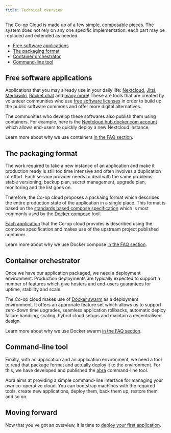 ```yaml
---
title: Technical overview
---
```


The Co-op Cloud is made up of a few simple, composable pieces. The system does not rely on any one specific implementation: each part may be replaced and extended as needed.

- [Free software applications](#free-software-applications)
- [The packaging format](#the-packaging-format)
- [Container orchestrator](#container-orchestrator)
- [Command-line tool](#command-line-tool)

## Free software applications

Applications that you may already use in your daily life: [Nextcloud], [Jitsi], [Mediawiki], [Rocket.chat] and [many more]! These are tools that are created by volunteer communities who use [free software licenses] in order to build up the public software commons and offer more digital alternatives.

The communities who develop these softwares also publish them using containers. For example, here is the [Nextcloud hub.docker.com account] which allows end-users to quickly deploy a new Nextcloud instance.

Learn more about why we use containers [in the FAQ section](faq/#why-do-you-use-containers).

[nextcloud]: https://nextcloud.com
[jitsi]: https://jitsi.org
[mediawiki]: https://mediawiki.org
[rocket.chat]: https://rocket.chat
[many more]: /apps/
[free software licenses]: https://www.gnu.org/philosophy/free-sw.html
[nextcloud hub.docker.com account]: https://hub.docker.com/_/nextcloud

## The packaging format

The work required to take a new instance of an application and make it production ready is still too time intensive and often involves a duplication of effort. Each service provider needs to deal with the same problems: stable versioning, backup plan, secret management, upgrade plan, monitoring and the list goes on.

Therefore, the Co-op cloud proposes a packaing format which describes the entire production state of the application in a single place. This format is based on the [standards based compose specification] which is most commonly used by the [Docker compose] tool.

[Each application] that the Co-op cloud provides is described using the compose specification and makes use of the upstream project published container.

Learn more about why we use Docker compose [in the FAQ section](faq/#why-do-you-use-docker-compose).

[standards based compose specification]: https://compose-spec.io
[docker compose]: https://docs.docker.com/compose/
[each application]: /apps/

## Container orchestrator

Once we have our application packaged, we need a deployment environment. Production deployments are typically expected to support a number of features which give hosters and end-users guarantees for uptime, stability and scale.

The Co-op cloud makes use of [Docker swarm] as a deployment environment. It offers an approriate feature set which allows us to support zero-down time upgrades, seamless application rollbacks, automatic deploy failure handling, scaling, hybrid cloud setups and maintain a decentralised design.

Learn more about why we use Docker swarm [in the FAQ section](faq/#why-do-you-use-docker-swarm).

[docker swarm]: https://docs.docker.com/engine/swarm/

## Command-line tool

Finally, with an application and an application environment, we need a tool to read that package format and actually deploy it to the environment. For this, we have developed and published the [abra] command-line tool.

Abra aims at providing a simple command-line interface for managing your own co-operative cloud. You can bootstrap machines with the required tools, create new applications, deploy them, back them up, restore them and so on.

[abra]: https://git.autonomic.zone/coop-cloud/abra

## Moving forward

Now that you've got an overview, it is time to [deploy your first application].

[deploy your first application]: /deploy/
